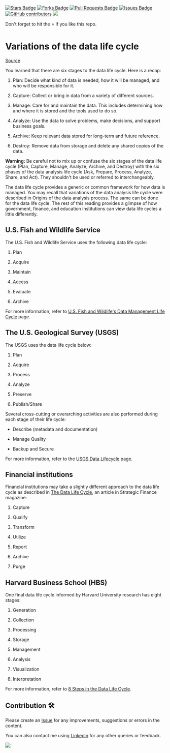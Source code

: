 <a href="https://github.com/drshahizan/data-analytics/stargazers"><img src="https://img.shields.io/github/stars/drshahizan/data-analytics" alt="Stars Badge"/></a>
<a href="https://github.com/drshahizan/data-analytics/network/members"><img src="https://img.shields.io/github/forks/drshahizan/data-analytics" alt="Forks Badge"/></a>
<a href="https://github.com/drshahizan/data-analytics/pulls"><img src="https://img.shields.io/github/issues-pr/drshahizan/data-analytics" alt="Pull Requests Badge"/></a>
<a href="https://github.com/drshahizan/data-analytics/issues"><img src="https://img.shields.io/github/issues/drshahizan/data-analytics" alt="Issues Badge"/></a>
<a href="https://github.com/drshahizan/data-analytics/graphs/contributors"><img alt="GitHub contributors" src="https://img.shields.io/github/contributors/drshahizan/data-analytics?color=2b9348"></a>
![](https://visitor-badge.glitch.me/badge?page_id=drshahizan/data-analytics)

Don't forget to hit the :star: if you like this repo.

# Variations of the data life cycle
[Source](https://www.coursera.org/learn/foundations-data/supplement/DoiXy/variations-of-the-data-life-cycle)

You learned that there are six stages to the data life cycle. Here is a recap:

1. Plan: Decide what kind of data is needed, how it will be managed, and who will be responsible for it.

2. Capture: Collect or bring in data from a variety of different sources.

3. Manage: Care for and maintain the data. This includes determining how and where it is stored and the tools used to do so.

4. Analyze: Use the data to solve problems, make decisions, and support business goals.

5. Archive: Keep relevant data stored for long-term and future reference.

6. Destroy: Remove data from storage and delete any shared copies of the data.

**Warning:** Be careful not to mix up or confuse the six stages of the data life cycle (Plan, Capture, Manage, Analyze, Archive, and Destroy) with the six phases of the data analysis life cycle (Ask, Prepare, Process, Analyze, Share, and Act). They shouldn't be used or referred to interchangeably.

The data life cycle provides a generic or common framework for how data is managed. You may recall that variations of the data analysis life cycle were described in Origins of the data analysis process. The same can be done for the data life cycle. The rest of this reading provides a glimpse of how government, finance, and education institutions can view data life cycles a little differently.

## U.S. Fish and Wildlife Service
The U.S. Fish and Wildlife Service uses the following data life cycle:

1. Plan

2. Acquire

3. Maintain

4. Access 

5. Evaluate

6. Archive

For more information, refer to [U.S. Fish and Wildlife's Data Management Life Cycle](https://www.fws.gov/data/life-cycle) page.

## The U.S. Geological Survey (USGS)
The USGS uses the data life cycle below:

1. Plan

2. Acquire

3. Process

4. Analyze

5. Preserve

6. Publish/Share

Several cross-cutting or overarching activities are also performed during each stage of their life cycle:

- Describe (metadata and documentation)

- Manage Quality

- Backup and Secure

For more information, refer to the [USGS Data Lifecycle](https://www.usgs.gov/data-management/data-lifecycle) page.

## Financial institutions
Financial institutions may take a slightly different approach to the data life cycle as described in [The Data Life Cycle](https://sfmagazine.com/articles/2018/july/the-data-life-cycle/), an article in Strategic Finance magazine:

1. Capture

2. Qualify

3. Transform

4. Utilize

5. Report

6. Archive

7. Purge

## Harvard Business School (HBS)
One final data life cycle informed by Harvard University research has eight stages:

1. Generation

2. Collection

3. Processing

4. Storage 

5. Management

6. Analysis

7. Visualization

8. Interpretation

For more information, refer to [8 Steps in the Data Life Cycle](https://online.hbs.edu/blog/post/data-life-cycle). 

## Contribution 🛠️
Please create an [Issue](https://github.com/drshahizan/data-analytics/issues) for any improvements, suggestions or errors in the content.

You can also contact me using [Linkedin](https://www.linkedin.com/in/drshahizan/) for any other queries or feedback.

![](https://visitor-badge.glitch.me/badge?page_id=drshahizan)
